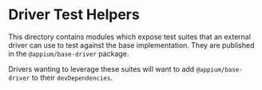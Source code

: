 # Driver Test Helpers

This directory contains modules which expose test suites that an external driver can use to test against the base implementation.  They are published in the `@appium/base-driver` package.

Drivers wanting to leverage these suites will want to add `@appium/base-driver` to their `devDependencies`.
